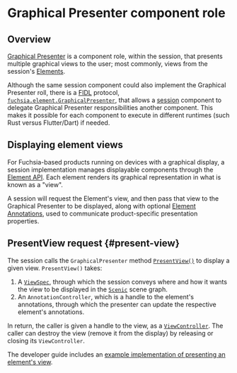 # Graphical Presenter component role

## Overview

[Graphical Presenter] is a component role, within the session, that presents
multiple graphical views to the user; most commonly, views from the session's
[Elements].

Although the same session component could also implement the Graphical Presenter
roll, there is a [FIDL](#fidl) protocol, [`fuchsia.element.GraphicalPresenter`],
that allows a [session] component to delegate Graphical Presenter
responsibilities another component. This makes it possible for each component to
execute in different runtimes (such Rust versus Flutter/Dart) if needed.

## Displaying element views

For Fuchsia-based products running on devices with a graphical display, a
session implementation manages displayable components through the [Element API].
Each element renders its graphical representation in what is known as a "view".

A session will request the Element's view, and then pass that view to the
Graphical Presenter to be displayed, along with optional [Element
Annotations], used to communicate product-specific
presentation properties.

## PresentView request {#present-view}

The session calls the `GraphicalPresenter` method [`PresentView()`] to display a
given view. `PresentView()` takes:
1. A [`ViewSpec`], through which the session conveys where and how it wants the
view to be displayed in the [`Scenic`] scene
graph.
2. An `AnnotationController`, which is a handle to the element's annotations, through
which the presenter can update the respective element's annotations.

In return, the caller is given a handle to
the view, as a [`ViewController`]. The caller can destroy
the view (remove it from the display) by releasing or closing its `ViewController`.

The developer guide includes an [example implementation of presenting an
element's view][example-present-view].

[component]: /docs/glossary.md#component
[components]: /docs/glossary.md#component
[Element API]: /docs/concepts/session/element.md
[Elements]: /docs/glossary.md#element
[Element Annotations]: /docs/concepts/session/element.md#element-annotations
[example-present-view]: /docs/development/sessions/roles-and-responsibilities.md#presenting-an-elements-view
[`fuchsia.element.GraphicalPresenter`]: https://fuchsia.dev/reference/fidl/fuchsia.element#GraphicalPresenter
[Graphical Presenter]: /docs/glossary.md#graphical-presenter
[`PresentView()`]: https://fuchsia.dev/reference/fidl/fuchsia.element#GraphicalPresenter.PresentView
[`Scenic`]: /docs/glossary.md#scenic
[session]: /docs/glossary.md#session
[`ViewController`]: /docs/glossary.md#view-controller
[`ViewSpec`]: /docs/glossary.md#view-spec
